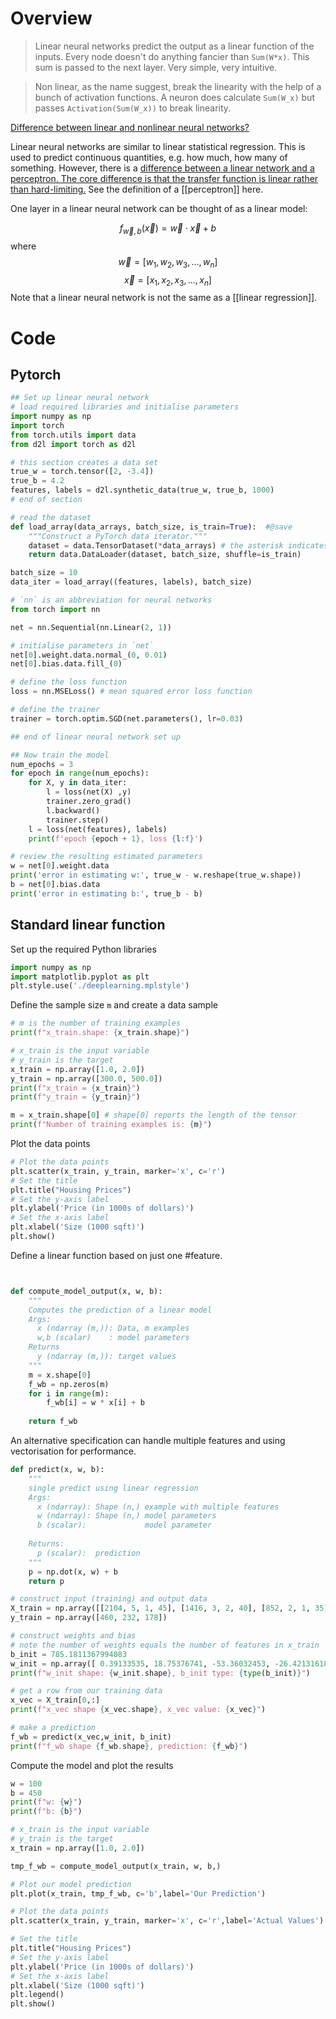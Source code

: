 # Overview
> Linear neural networks predict the output as a linear function of the inputs.  Every node doesn't do anything fancier than `Sum(W*x)`. This sum is passed to the next layer.  Very simple, very intuitive. 

> Non linear, as the name suggest, break the linearity with the help of a bunch of activation functions.  A neuron does calculate `Sum(W_x)` but passes `Activation(Sum(W_x))` to break linearity.

[Difference between linear and nonlinear neural networks?](https://www.kaggle.com/general/196486)

Linear neural networks are similar to linear statistical regression. This is used to predict continuous quantities, e.g. how much, how many of something. However, there is a [difference between a linear network and a perceptron. The core difference is that the transfer function is linear rather than hard-limiting.](https://au.mathworks.com/help/deeplearning/ug/linear-neural-networks.html) See the definition of a [[perceptron]] here.

One layer in a linear neural network can be thought of as a linear model:

$$ f_{\vec{w},b}(\vec{x}) = \vec{w} \cdot{} \vec{x}+b $$
where
$$ \vec{w} = [w_1,w_2,w_3,...,w_n]$$ $$ \vec{x} = [x_1,x_2,x_3,...,x_n]$$
Note that a linear neural network is not the same as a [[linear regression]]. 


# Code
## Pytorch

```python
## Set up linear neural network
# load required libraries and initialise parameters
import numpy as np
import torch
from torch.utils import data
from d2l import torch as d2l

# this section creates a data set
true_w = torch.tensor([2, -3.4])
true_b = 4.2
features, labels = d2l.synthetic_data(true_w, true_b, 1000)
# end of section

# read the dataset
def load_array(data_arrays, batch_size, is_train=True):  #@save
    """Construct a PyTorch data iterator."""
    dataset = data.TensorDataset(*data_arrays) # the asterisk indicates that `data_arrays` is a parameter
    return data.DataLoader(dataset, batch_size, shuffle=is_train)

batch_size = 10
data_iter = load_array((features, labels), batch_size)

# `nn` is an abbreviation for neural networks
from torch import nn

net = nn.Sequential(nn.Linear(2, 1))

# initialise parameters in `net`
net[0].weight.data.normal_(0, 0.01)
net[0].bias.data.fill_(0)

# define the loss function
loss = nn.MSELoss() # mean squared error loss function

# define the trainer
trainer = torch.optim.SGD(net.parameters(), lr=0.03)

## end of linear neural network set up

## Now train the model
num_epochs = 3
for epoch in range(num_epochs):
    for X, y in data_iter:
        l = loss(net(X) ,y)
        trainer.zero_grad()
        l.backward()
        trainer.step()
    l = loss(net(features), labels)
    print(f'epoch {epoch + 1}, loss {l:f}')

# review the resulting estimated parameters
w = net[0].weight.data
print('error in estimating w:', true_w - w.reshape(true_w.shape))
b = net[0].bias.data
print('error in estimating b:', true_b - b)

```

## Standard linear function
Set up the required Python libraries
```python
import numpy as np
import matplotlib.pyplot as plt
plt.style.use('./deeplearning.mplstyle')

```

Define the sample size `m` and create a data sample

```Python
# m is the number of training examples
print(f"x_train.shape: {x_train.shape}")

# x_train is the input variable 
# y_train is the target 
x_train = np.array([1.0, 2.0])
y_train = np.array([300.0, 500.0])
print(f"x_train = {x_train}")
print(f"y_train = {y_train}")

m = x_train.shape[0] # shape[0] reports the length of the tensor
print(f"Number of training examples is: {m}")
```

Plot the data points

```Python
# Plot the data points
plt.scatter(x_train, y_train, marker='x', c='r')
# Set the title
plt.title("Housing Prices")
# Set the y-axis label
plt.ylabel('Price (in 1000s of dollars)')
# Set the x-axis label
plt.xlabel('Size (1000 sqft)')
plt.show()
```

Define a linear function based on just one #feature. 

```Python


def compute_model_output(x, w, b):
    """
    Computes the prediction of a linear model
    Args:
      x (ndarray (m,)): Data, m examples 
      w,b (scalar)    : model parameters  
    Returns
      y (ndarray (m,)): target values
    """
    m = x.shape[0]
    f_wb = np.zeros(m)
    for i in range(m):
        f_wb[i] = w * x[i] + b
        
    return f_wb


```

An alternative specification can handle multiple features and using vectorisation for performance.

```Python
def predict(x, w, b): 
    """
    single predict using linear regression
    Args:
      x (ndarray): Shape (n,) example with multiple features
      w (ndarray): Shape (n,) model parameters   
      b (scalar):             model parameter 
      
    Returns:
      p (scalar):  prediction
    """
    p = np.dot(x, w) + b     
    return p    

# construct input (training) and output data
X_train = np.array([[2104, 5, 1, 45], [1416, 3, 2, 40], [852, 2, 1, 35]])
y_train = np.array([460, 232, 178])

# construct weights and bias
# note the number of weights equals the number of features in x_train
b_init = 785.1811367994083
w_init = np.array([ 0.39133535, 18.75376741, -53.36032453, -26.42131618])
print(f"w_init shape: {w_init.shape}, b_init type: {type(b_init)}")

# get a row from our training data
x_vec = X_train[0,:]
print(f"x_vec shape {x_vec.shape}, x_vec value: {x_vec}")

# make a prediction
f_wb = predict(x_vec,w_init, b_init)
print(f"f_wb shape {f_wb.shape}, prediction: {f_wb}")

```

Compute the model and plot the results

```Python
w = 100
b = 450
print(f"w: {w}")
print(f"b: {b}")

# x_train is the input variable 
# y_train is the target 
x_train = np.array([1.0, 2.0])

tmp_f_wb = compute_model_output(x_train, w, b,)

# Plot our model prediction
plt.plot(x_train, tmp_f_wb, c='b',label='Our Prediction')

# Plot the data points
plt.scatter(x_train, y_train, marker='x', c='r',label='Actual Values')

# Set the title
plt.title("Housing Prices")
# Set the y-axis label
plt.ylabel('Price (in 1000s of dollars)')
# Set the x-axis label
plt.xlabel('Size (1000 sqft)')
plt.legend()
plt.show()
```

